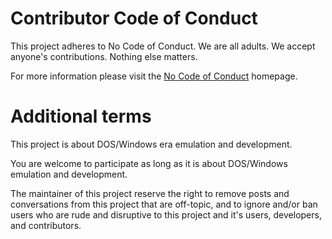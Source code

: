 # Contributor Code of Conduct

This project adheres to No Code of Conduct.  We are all adults.  We accept anyone's contributions.  Nothing else matters.

For more information please visit the [No Code of Conduct](https://github.com/domgetter/NCoC) homepage.

# Additional terms

This project is about DOS/Windows era emulation and development.

You are welcome to participate as long as it is about DOS/Windows emulation and development.

The maintainer of this project reserve the right to remove posts and conversations from this project that are off-topic, and to ignore and/or ban users who are rude and disruptive to this project and it's users, developers, and contributors.

